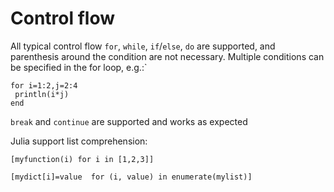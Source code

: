 # Control flow

All typical control flow `for`, `while`, `if`/`else`, `do` are supported, and parenthesis around the condition are not necessary. Multiple conditions can be specified in the for loop, e.g.:`

```
for i=1:2,j=2:4
 println(i*j)
end
```

`break` and `continue` are supported and works as expected

Julia support list comprehension:

`[myfunction(i) for i in [1,2,3]]`

`[mydict[i]=value  for (i, value) in enumerate(mylist)]`



